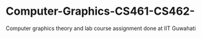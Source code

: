 # Computer-Graphics-CS461-CS462-
Computer graphics theory and lab course assignment done at IIT Guwahati
